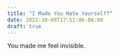 ```yaml
---
title: "I Made You Hate Yourself?"
date: 2022-10-08T17:51:06-04:00
draft: true
---
```


You made me feel invisible.